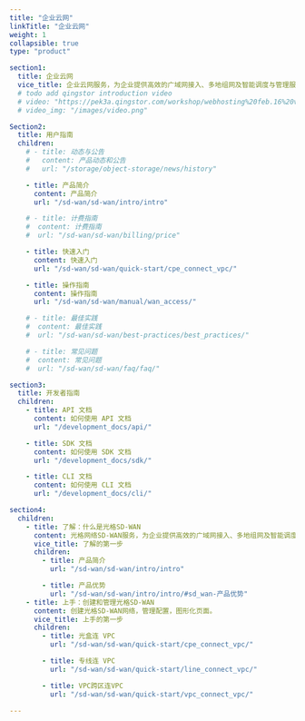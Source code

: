 ```yaml
---
title: "企业云网"
linkTitle: "企业云网"
weight: 1
collapsible: true
type: "product"

section1:
  title: 企业云网
  vice_title: 企业云网服务，为企业提供高效的广域网接入、多地组网及智能调度与管理服务。
  # todo add qingstor introduction video
  # video: "https://pek3a.qingstor.com/workshop/webhosting%20feb.16%20v3.mp4"
  # video_img: "/images/video.png"

Section2:
  title: 用户指南
  children:
    # - title: 动态与公告
    #   content: 产品动态和公告
    #   url: "/storage/object-storage/news/history"

    - title: 产品简介
      content: 产品简介
      url: "/sd-wan/sd-wan/intro/intro"

    # - title: 计费指南
    #  content: 计费指南
    #  url: "/sd-wan/sd-wan/billing/price"

    - title: 快速入门
      content: 快速入门
      url: "/sd-wan/sd-wan/quick-start/cpe_connect_vpc/"

    - title: 操作指南
      content: 操作指南
      url: "/sd-wan/sd-wan/manual/wan_access/"

    # - title: 最佳实践
    #  content: 最佳实践
    #  url: "/sd-wan/sd-wan/best-practices/best_practices/"

    # - title: 常见问题
    #  content: 常见问题
    #  url: "/sd-wan/sd-wan/faq/faq/"

section3:
  title: 开发者指南
  children:
    - title: API 文档
      content: 如何使用 API 文档
      url: "/development_docs/api/"

    - title: SDK 文档
      content: 如何使用 SDK 文档
      url: "/development_docs/sdk/"

    - title: CLI 文档
      content: 如何使用 CLI 文档
      url: "/development_docs/cli/"

section4:
  children:
    - title: 了解：什么是光格SD-WAN
      content: 光格网络SD-WAN服务，为企业提供高效的广域网接入、多地组网及智能调度与管理服务。
      vice_title: 了解的第一步
      children:
        - title: 产品简介
          url: "/sd-wan/sd-wan/intro/intro"

        - title: 产品优势
          url: "/sd-wan/sd-wan/intro/intro/#sd_wan-产品优势"
    - title: 上手：创建和管理光格SD-WAN
      content: 创建光格SD-WAN网络，管理配置，图形化页面。
      vice_title: 上手的第一步
      children:
        - title: 光盒连 VPC
          url: "/sd-wan/sd-wan/quick-start/cpe_connect_vpc/"

        - title: 专线连 VPC
          url: "/sd-wan/sd-wan/quick-start/line_connect_vpc/"

        - title: VPC跨区连VPC
          url: "/sd-wan/sd-wan/quick-start/vpc_connect_vpc/"

---
```



<!-- type: "product" 这个参数表明这是一个产品index页面 -->
<!-- section1 为产品index页面 主标题 副标题 video  video_img为视频图片  -->
<!-- section2 为产品index页面 第一个大块的用户文档配置  -->
<!-- section3 为产品index页面 第二个大块的开发者文档配置  -->
<!-- section4 为产品index页面 第三个大块的学习路径配置  -->
